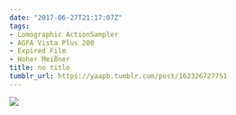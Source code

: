 ```yaml
---
date: "2017-06-27T21:17:07Z"
tags:
- Lomographic ActionSampler
- AGFA Vista Plus 200
- Expired Film
- Hoher Meißner
title: no title
tumblr_url: https://yaapb.tumblr.com/post/162326727751
---
```

 ![](/tumblr_files/tumblr_os7zu8n7lO1v9quwwo1_1280.jpg)  
